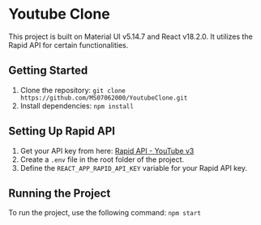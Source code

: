 # Youtube Clone

This project is built on Material UI v5.14.7 and React v18.2.0. It utilizes the Rapid API for certain functionalities.

## Getting Started

1. Clone the repository: `git clone https://github.com/MS07062000/YoutubeClone.git`
2. Install dependencies: `npm install`

## Setting Up Rapid API

1. Get your API key from here: [Rapid API - YouTube v3](https://rapidapi.com/ytdlfree/api/youtube-v31)
2. Create a `.env` file in the root folder of the project.
3. Define the `REACT_APP_RAPID_API_KEY` variable for your Rapid API key.

## Running the Project

To run the project, use the following command: `npm start`

